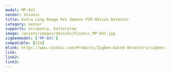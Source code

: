 ```yaml
---
model: MP-841
vendor: Visonic
title: Extra Long Range Pet Immune PIR Motion Detector
category: sensor
supports: occupancy, batterylow
image: /assets/images/devices/Visonic_MP-841.jpg
zigbeemodel: ['MP-841']
compatible: [z2m]
mlink: https://www.visonic.com/Products/Zigbee-based-detectors/zigbee-intrusion-detector/mp-841
link: 
link2: 
link3: 
---
```

